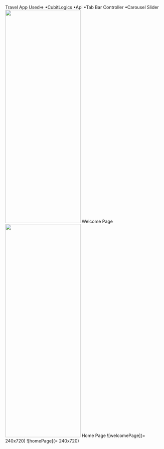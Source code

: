 Travel App
Used=>
•CubitLogics
•Api
•Tab Bar Controller
•Carousel Slider
<img src='https://user-images.githubusercontent.com/57865985/178956211-418ea9fb-e4f5-4fe1-827f-d2c83708d89c.png' width=240 height=680>
Welcome Page
<img src='https://user-images.githubusercontent.com/57865985/178956226-491fca49-796b-40b3-a8d0-8107064efa65.png' width=240 height=680>
Home Page
![welcomePage](= 240x720)
![homePage](= 240x720)
